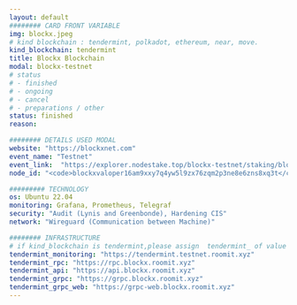 ```yaml
---
layout: default
######## CARD FRONT VARIABLE
img: blockx.jpeg
# kind blockchain : tendermint, polkadot, ethereum, near, move.
kind_blockchain: tendermint
title: Blockx Blockchain 
modal: blockx-testnet
# status
# - finished
# - ongoing
# - cancel
# - preparations / other
status: finished
reason: 

######## DETAILS USED MODAL
website: "https://blockxnet.com"
event_name: "Testnet"
event_link:  "https://explorer.nodestake.top/blockx-testnet/staking/blockxvaloper16am9xxy7q4yw5l9zx76zqm2p3ne8e6zns8xq3t"
node_id: "<code>blockxvaloper16am9xxy7q4yw5l9zx76zqm2p3ne8e6zns8xq3t</code>"

######### TECHNOLOGY
os: Ubuntu 22.04
monitoring: Grafana, Prometheus, Telegraf
security: "Audit (Lynis and Greenbonde), Hardening CIS"
network: "Wireguard (Communication between Machine)"

######## INFRASTRUCTURE
# if kind_blockchain is tendermint,please assign  tendermint_ of value
tendermint_monitoring: "https://tendermint.testnet.roomit.xyz"
tendermint_rpc: "https://rpc.blockx.roomit.xyz"
tendermint_api: "https://api.blockx.roomit.xyz"
tendermint_grpc: "https://grpc.blockx.roomit.xyz"
tendermint_grpc_web: "https://grpc-web.blockx.roomit.xyz"
---
```


